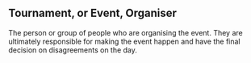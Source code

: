 ## Tournament, or Event, Organiser
The person or group of people who are organising the event.  They are ultimately responsible for making the event happen and have the final decision on disagreements on the day.